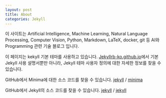 ```yaml
---
layout: post
title: About
categories: Jekyll
---
```


이 사이트는 Artificial Intelligence, Machine Learning, Natural Language Processing, Computer Vision, Python, Markdown, LaTeX, docker, git 등 AI와 Programming 관련 기술 블로그 입니다.

이 페이지는 kekyll 기본 테마를 사용하고 있습니다. [Jekyllrb-ko.github.io](https://jekyllrb-ko.github.io/)에서 기본 Jekyll 사용 설명서뿐만 아니라, Jekyll 테마 사용자 정의에 대한 자세한 정보를 찾을 수 있습니다.

GitHub에서 Minima에 대한 소스 코드를 찾을 수 있습니다.
[jekyll][jekyll-organization] /
[minima](https://github.com/jekyll/minima)

GitHub에서 Jekyll의 소스 코드를 찾을 수 있습니다.
[jekyll][jekyll-organization] /
[jekyll](https://github.com/jekyll/jekyll)

[jekyll-organization]: https://github.com/jekyll